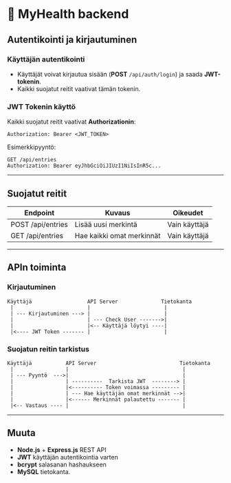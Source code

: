 # 📖 MyHealth backend

## Autentikointi ja kirjautuminen

### **Käyttäjän autentikointi**
- Käyttäjät voivat kirjautua sisään (**POST** `/api/auth/login`) ja saada **JWT-tokenin**.  
- Kaikki suojatut reitit vaativat tämän tokenin. 

### **JWT Tokenin käyttö**
Kaikki suojatut reitit vaativat **Authorizationin**:
```http
Authorization: Bearer <JWT_TOKEN>
```
Esimerkkipyyntö:
```http
GET /api/entries
Authorization: Bearer eyJhbGciOiJIUzI1NiIsInR5c...
```

---

## Suojatut reitit

| **Endpoint**              | **Kuvaus**                 | **Oikeudet**    |
|---------------------------|----------------------------|-----------------|
|   POST /api/entries       | Lisää uusi merkintä        | Vain käyttäjä   |
|   GET /api/entries        | Hae kaikki omat merkinnät  | Vain käyttäjä   |

---

## APIn toiminta

### **Kirjautuminen**
```
Käyttäjä                  API Server              Tietokanta
 |                        |                        |
 | --- Kirjautuminen ---> |                        |
 |                        | --- Check User ------->|
 |                        |<-- Käyttäjä löytyi ----|
 |<---- JWT Token ------- |                        |
```

### **Suojatun reitin tarkistus**
```
Käyttäjä           API Server                           Tietokanta
 |                 |                                     |
 | --- Pyyntö  --->|                                     |
 |                 | ----------  Tarkista JWT  --------> |
 |                 |<---------- Token voimassa --------- |
 |                 | --- Hae käyttäjän omat merkinnät -->|
 |                 |<------ Merkinnät palautettu ------- |
 |<-- Vastaus ---- |                                     |
```

---

## Muuta
- **Node.js** + **Express.js** REST API
- **JWT** käyttäjän autentikointia varten
- **bcrypt** salasanan hashaukseen
- **MySQL** tietokanta.

